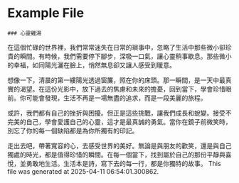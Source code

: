# Example File
    ### 心靈雞湯

在這個忙碌的世界裡，我們常常迷失在日常的瑣事中，忽略了生活中那些微小卻珍貴的瞬間。有時候，我們需要停下腳步，深吸一口氣，讓心靈稍事歇息。那些微小的幸福，如同陽光灑在臉上，悄然無息卻又讓人感受到暖意。

想像一下，清晨的第一縷陽光透過窗簾，照在你的床頭。那一瞬間，是一天中最真實的渴望。在這份光影中，放下過去的焦慮和未來的擔憂，回到當下，學會珍惜眼前。你可能會發現，生活不再是一場無盡的追求，而是一段美麗的旅程。

或許，我們都有自己的挫折與困擾。但正是這些挑戰，讓我們成長和蛻變。接受不完美的自己，學會愛護自己的心靈，這才是最真誠的勇氣。當你在鏡子前微笑時，別忘了你的每一個缺陷都是為你所獨有的印記。

走出去吧，帶著寬容的心，去感受世界的美好。無論是與朋友的歡笑，還是與自己獨處的時光，都是值得珍惜的瞬間。在每一個當下，找到屬於自己的那份平靜與喜悅，並勇敢地生活。生活本是詩，寫下去的每一行，都是你獨特的故事。
    This file was generated at 2025-04-11 06:54:01.300862.
    
